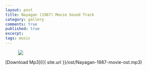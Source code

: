 ```yaml
---
layout: post
title: Nayagan (1987) Movie Sound Track
category: gallery
comments: true
published: true
excerpt:
tags: music
---
```


<figure>
  <img src="{{ site.url }}/images/gallery/nayagan.jpg">
  <figcaption></figcaption>
</figure>

[Download Mp3]({{ site.url }}/ost/Nayagan-1987-movie-ost.mp3)
